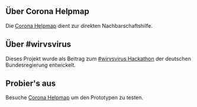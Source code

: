 ## Über Corona Helpmap

Die [Corona Helpmap](https://www.coronahelpmap.com) dient zur direkten Nachbarschaftshilfe.

## Über #wirvsvirus

Dieses Projekt wurde als Beitrag zum [#wirvsvirus Hackathon](https://wirvsvirushackathon.org/) der deutschen Bundesregierung entwickelt.

## Probier's aus

Besuche [Corona Helpmap](https://www.coronahelpmap.com) um den Prototypen zu testen.


